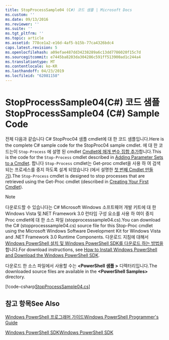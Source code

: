 ```yaml
---
title: StopProcessSample04 (C#) 코드 샘플 | Microsoft Docs
ms.custom: ''
ms.date: 09/13/2016
ms.reviewer: ''
ms.suite: ''
ms.tgt_pltfrm: ''
ms.topic: article
ms.assetid: 778ce1a2-e16d-4af5-b15b-77ca4326bdc4
caps.latest.revision: 5
ms.openlocfilehash: a09efae487dd34238289a6c13dd7786020f15c7d
ms.sourcegitcommit: e7445ba8203da304286c591ff513900ad1c244a4
ms.translationtype: MT
ms.contentlocale: ko-KR
ms.lasthandoff: 04/23/2019
ms.locfileid: "62081158"
---
```

# <a name="stopprocesssample04-c-sample-code"></a><span data-ttu-id="1548b-102">StopProcessSample04(C#) 코드 샘플</span><span class="sxs-lookup"><span data-stu-id="1548b-102">StopProcessSample04 (C#) Sample Code</span></span>

<span data-ttu-id="1548b-103">전체 다음과 같습니다 C# StopProc04 샘플 cmdlet에 대 한 코드 샘플입니다.</span><span class="sxs-lookup"><span data-stu-id="1548b-103">Here is the complete C# sample code for the StopProc04 sample cmdlet.</span></span> <span data-ttu-id="1548b-104">에 대 한 코드는이 `Stop-Process` 에 설명 된 cmdlet [Cmdlet에 매개 변수 집합 추가](../cmdlet/adding-parameter-sets-to-a-cmdlet.md)합니다.</span><span class="sxs-lookup"><span data-stu-id="1548b-104">This is the code for the `Stop-Process` cmdlet described in [Adding Parameter Sets to a Cmdlet](../cmdlet/adding-parameter-sets-to-a-cmdlet.md).</span></span> <span data-ttu-id="1548b-105">합니다 `Stop-Process` cmdlet는 Get-proc cmdlet을 사용 하 여 검색 되는 프로세스를 중지 하도록 설계 되었습니다 (에서 설명한 [첫 번째 Cmdlet 만들기](../cmdlet/creating-a-cmdlet-without-parameters.md)).</span><span class="sxs-lookup"><span data-stu-id="1548b-105">The `Stop-Process` cmdlet is designed to stop processes that are retrieved using the Get-Proc cmdlet (described in [Creating Your First Cmdlet](../cmdlet/creating-a-cmdlet-without-parameters.md)).</span></span>

> [!NOTE]
> <span data-ttu-id="1548b-106">다운로드할 수 있습니다는 C# Microsoft Windows 소프트웨어 개발 키트에 대 한 Windows Vista 및.NET Framework 3.0 런타임 구성 요소를 사용 하 여이 중지 Proc cmdlet에 대 한 소스 파일 (stopprocesssample04.cs).</span><span class="sxs-lookup"><span data-stu-id="1548b-106">You can download the C# (stopprocesssample04.cs) source file for this Stop-Proc cmdlet using the Microsoft Windows Software Development Kit for Windows Vista and .NET Framework 3.0 Runtime Components.</span></span> <span data-ttu-id="1548b-107">다운로드 지침에 대해서 [Windows PowerShell 설치 및 Windows PowerShell SDK를 다운로드 하는 방법을](/powershell/developer/installing-the-windows-powershell-sdk)합니다.</span><span class="sxs-lookup"><span data-stu-id="1548b-107">For download instructions, see [How to Install Windows PowerShell and Download the Windows PowerShell SDK](/powershell/developer/installing-the-windows-powershell-sdk).</span></span>
>
> <span data-ttu-id="1548b-108">다운로드 한 소스 파일에서 사용할 수는  **\<PowerShell 샘플 >** 디렉터리입니다.</span><span class="sxs-lookup"><span data-stu-id="1548b-108">The downloaded source files are available in the **\<PowerShell Samples>** directory.</span></span>

[!code-csharp[StopProcessSample04.cs](../../powershell-sdk-samples/SDK-2.0/csharp/StopProcessSample04/StopProcessSample04.cs#L11-L435 "StopProcessSample04.cs")]

## <a name="see-also"></a><span data-ttu-id="1548b-109">참고 항목</span><span class="sxs-lookup"><span data-stu-id="1548b-109">See Also</span></span>

[<span data-ttu-id="1548b-110">Windows PowerShell 프로그래머 가이드</span><span class="sxs-lookup"><span data-stu-id="1548b-110">Windows PowerShell Programmer's Guide</span></span>](./windows-powershell-programmer-s-guide.md)

[<span data-ttu-id="1548b-111">Windows PowerShell SDK</span><span class="sxs-lookup"><span data-stu-id="1548b-111">Windows PowerShell SDK</span></span>](../windows-powershell-reference.md)